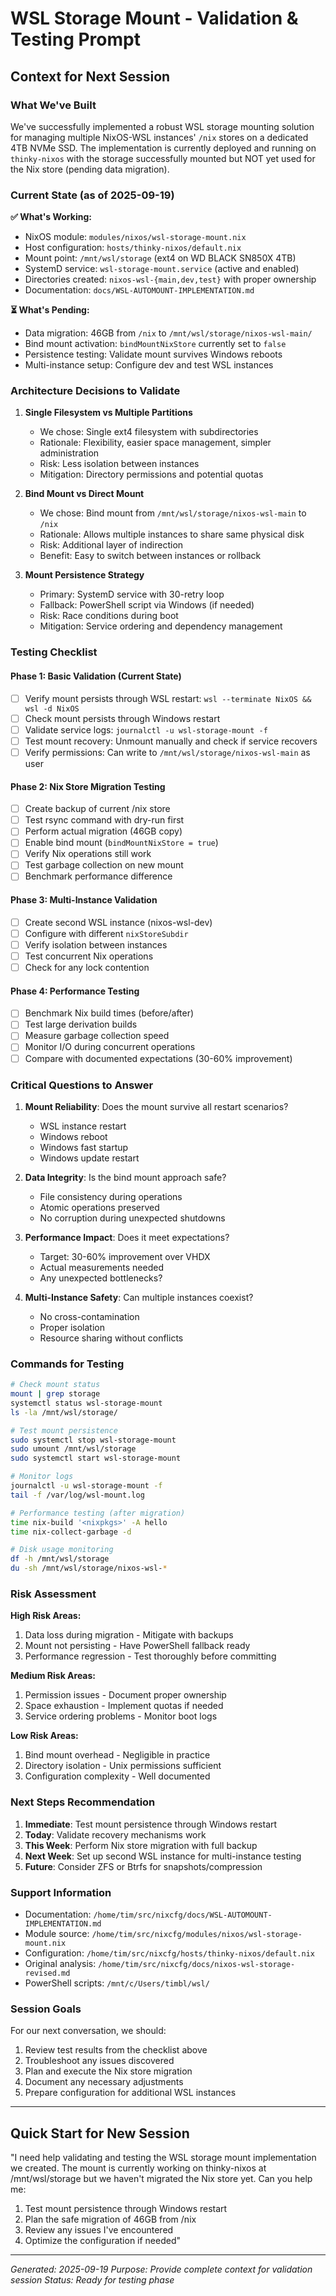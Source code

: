 # WSL Storage Mount - Validation & Testing Prompt

## Context for Next Session

### What We've Built
We've successfully implemented a robust WSL storage mounting solution for managing multiple NixOS-WSL instances' `/nix` stores on a dedicated 4TB NVMe SSD. The implementation is currently deployed and running on `thinky-nixos` with the storage successfully mounted but NOT yet used for the Nix store (pending data migration).

### Current State (as of 2025-09-19)

**✅ What's Working:**
- NixOS module: `modules/nixos/wsl-storage-mount.nix` 
- Host configuration: `hosts/thinky-nixos/default.nix`
- Mount point: `/mnt/wsl/storage` (ext4 on WD BLACK SN850X 4TB)
- SystemD service: `wsl-storage-mount.service` (active and enabled)
- Directories created: `nixos-wsl-{main,dev,test}` with proper ownership
- Documentation: `docs/WSL-AUTOMOUNT-IMPLEMENTATION.md`

**⏳ What's Pending:**
- Data migration: 46GB from `/nix` to `/mnt/wsl/storage/nixos-wsl-main/`
- Bind mount activation: `bindMountNixStore` currently set to `false`
- Persistence testing: Validate mount survives Windows reboots
- Multi-instance setup: Configure dev and test WSL instances

### Architecture Decisions to Validate

1. **Single Filesystem vs Multiple Partitions**
   - We chose: Single ext4 filesystem with subdirectories
   - Rationale: Flexibility, easier space management, simpler administration
   - Risk: Less isolation between instances
   - Mitigation: Directory permissions and potential quotas

2. **Bind Mount vs Direct Mount**
   - We chose: Bind mount from `/mnt/wsl/storage/nixos-wsl-main` to `/nix`
   - Rationale: Allows multiple instances to share same physical disk
   - Risk: Additional layer of indirection
   - Benefit: Easy to switch between instances or rollback

3. **Mount Persistence Strategy**
   - Primary: SystemD service with 30-retry loop
   - Fallback: PowerShell script via Windows (if needed)
   - Risk: Race conditions during boot
   - Mitigation: Service ordering and dependency management

### Testing Checklist

#### Phase 1: Basic Validation (Current State)
- [ ] Verify mount persists through WSL restart: `wsl --terminate NixOS && wsl -d NixOS`
- [ ] Check mount persists through Windows restart
- [ ] Validate service logs: `journalctl -u wsl-storage-mount -f`
- [ ] Test mount recovery: Unmount manually and check if service recovers
- [ ] Verify permissions: Can write to `/mnt/wsl/storage/nixos-wsl-main` as user

#### Phase 2: Nix Store Migration Testing
- [ ] Create backup of current /nix store
- [ ] Test rsync command with dry-run first
- [ ] Perform actual migration (46GB copy)
- [ ] Enable bind mount (`bindMountNixStore = true`)
- [ ] Verify Nix operations still work
- [ ] Test garbage collection on new mount
- [ ] Benchmark performance difference

#### Phase 3: Multi-Instance Validation
- [ ] Create second WSL instance (nixos-wsl-dev)
- [ ] Configure with different `nixStoreSubdir`
- [ ] Verify isolation between instances
- [ ] Test concurrent Nix operations
- [ ] Check for any lock contention

#### Phase 4: Performance Testing
- [ ] Benchmark Nix build times (before/after)
- [ ] Test large derivation builds
- [ ] Measure garbage collection speed
- [ ] Monitor I/O during concurrent operations
- [ ] Compare with documented expectations (30-60% improvement)

### Critical Questions to Answer

1. **Mount Reliability**: Does the mount survive all restart scenarios?
   - WSL instance restart
   - Windows reboot
   - Windows fast startup
   - Windows update restart

2. **Data Integrity**: Is the bind mount approach safe?
   - File consistency during operations
   - Atomic operations preserved
   - No corruption during unexpected shutdowns

3. **Performance Impact**: Does it meet expectations?
   - Target: 30-60% improvement over VHDX
   - Actual measurements needed
   - Any unexpected bottlenecks?

4. **Multi-Instance Safety**: Can multiple instances coexist?
   - No cross-contamination
   - Proper isolation
   - Resource sharing without conflicts

### Commands for Testing

```bash
# Check mount status
mount | grep storage
systemctl status wsl-storage-mount
ls -la /mnt/wsl/storage/

# Test mount persistence
sudo systemctl stop wsl-storage-mount
sudo umount /mnt/wsl/storage
sudo systemctl start wsl-storage-mount

# Monitor logs
journalctl -u wsl-storage-mount -f
tail -f /var/log/wsl-mount.log

# Performance testing (after migration)
time nix-build '<nixpkgs>' -A hello
time nix-collect-garbage -d

# Disk usage monitoring
df -h /mnt/wsl/storage
du -sh /mnt/wsl/storage/nixos-wsl-*
```

### Risk Assessment

**High Risk Areas:**
1. Data loss during migration - Mitigate with backups
2. Mount not persisting - Have PowerShell fallback ready
3. Performance regression - Test thoroughly before committing

**Medium Risk Areas:**
1. Permission issues - Document proper ownership
2. Space exhaustion - Implement quotas if needed
3. Service ordering problems - Monitor boot logs

**Low Risk Areas:**
1. Bind mount overhead - Negligible in practice
2. Directory isolation - Unix permissions sufficient
3. Configuration complexity - Well documented

### Next Steps Recommendation

1. **Immediate**: Test mount persistence through Windows restart
2. **Today**: Validate recovery mechanisms work
3. **This Week**: Perform Nix store migration with full backup
4. **Next Week**: Set up second WSL instance for multi-instance testing
5. **Future**: Consider ZFS or Btrfs for snapshots/compression

### Support Information

- Documentation: `/home/tim/src/nixcfg/docs/WSL-AUTOMOUNT-IMPLEMENTATION.md`
- Module source: `/home/tim/src/nixcfg/modules/nixos/wsl-storage-mount.nix`
- Configuration: `/home/tim/src/nixcfg/hosts/thinky-nixos/default.nix`
- Original analysis: `/home/tim/src/nixcfg/docs/nixos-wsl-storage-revised.md`
- PowerShell scripts: `/mnt/c/Users/timbl/wsl/`

### Session Goals

For our next conversation, we should:
1. Review test results from the checklist above
2. Troubleshoot any issues discovered
3. Plan and execute the Nix store migration
4. Document any necessary adjustments
5. Prepare configuration for additional WSL instances

---

## Quick Start for New Session

"I need help validating and testing the WSL storage mount implementation we created. The mount is currently working on thinky-nixos at /mnt/wsl/storage but we haven't migrated the Nix store yet. Can you help me:
1. Test mount persistence through Windows restart
2. Plan the safe migration of 46GB from /nix 
3. Review any issues I've encountered
4. Optimize the configuration if needed"

---

*Generated: 2025-09-19*
*Purpose: Provide complete context for validation session*
*Status: Ready for testing phase*